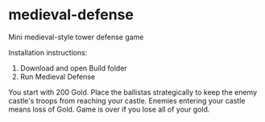 # medieval-defense
Mini medieval-style tower defense game 

Installation instructions: 
1. Download and open Build folder 
2. Run Medieval Defense

You start with 200 Gold. Place the ballistas strategically to keep the 
enemy castle's troops from reaching your castle. Enemies entering your castle
means loss of Gold. Game is over if you lose all of your gold. 
